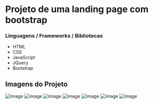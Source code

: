 <h1> Projeto de uma landing page com bootstrap </h1>

<h3>Linguagens / Frameworks / Bibliotecas</h3>

* HTML
* CSS 
* JavaScript
* JQuery
* Bootstrap

<h2> Imagens do Projeto </h2>

![image](https://user-images.githubusercontent.com/12920246/116299792-838c7f80-a774-11eb-9357-2c82baead51d.png)
![image](https://user-images.githubusercontent.com/12920246/116299829-8b4c2400-a774-11eb-9165-d442edd948cf.png)
![image](https://user-images.githubusercontent.com/12920246/116299858-943cf580-a774-11eb-9cd2-0140826dba80.png)
![image](https://user-images.githubusercontent.com/12920246/116299895-9ef78a80-a774-11eb-909c-0a0461d85baf.png)
![image](https://user-images.githubusercontent.com/12920246/116299925-a74fc580-a774-11eb-962f-d638f418c6b0.png)
![image](https://user-images.githubusercontent.com/12920246/116299968-b2a2f100-a774-11eb-9e8d-2924bf141ca8.png)
![image](https://user-images.githubusercontent.com/12920246/116299990-bafb2c00-a774-11eb-8030-2dc3c48f5394.png)
